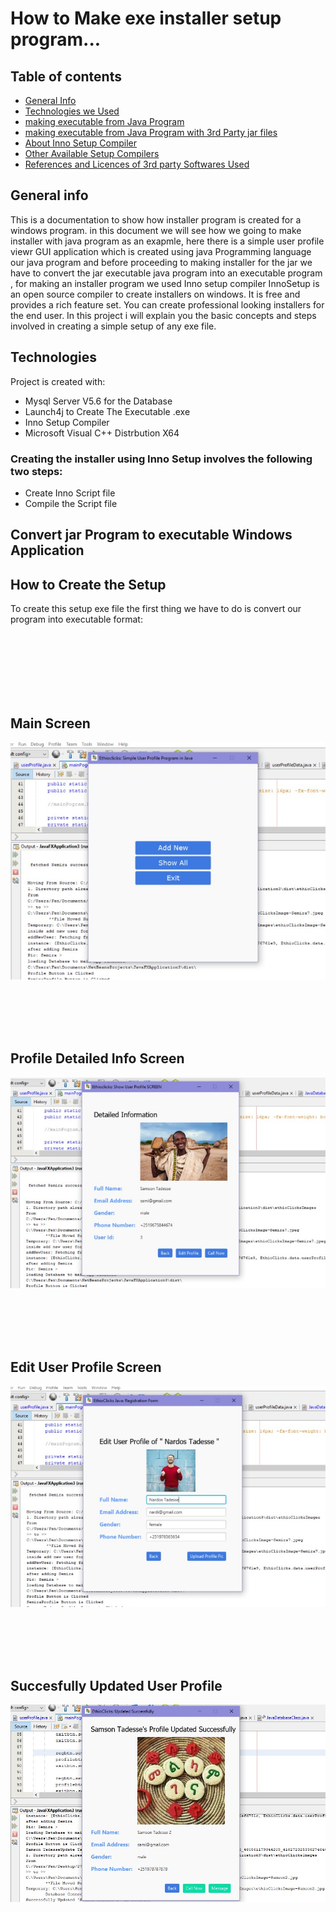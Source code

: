 # How to Make exe installer setup program...
## 
## Table of contents
* [General Info](#general-info)
* [Technologies we Used](#technologies)
* [making executable from Java Program](#convert-jar-program-to-executable-windows-application)
* [making executable from Java Program with 3rd Party jar files](#make-executable-from-java-program-that-includes-external-libraries)
* [About Inno Setup Compiler](#setup)
* [Other Available Setup Compilers](#setup)
* [References and Licences of 3rd party Softwares Used](#reference)

## General info
This is a documentation to show how installer program is created for a windows program. in this document we will see how we going to make installer with java program as an exapmle, here there is a simple user profile viewr GUI application which is created using java Programming language our java program and before proceeding to making installer for the jar we have to convert the jar executable java program into an executable program , for making an installer program we used Inno setup compiler InnoSetup is an open source compiler to create installers on windows. It is free and provides a rich feature set. You can create professional looking installers for the end user. In this project i will explain you the basic concepts and steps involved in creating a simple setup of any exe file.

## Technologies
Project is created with:
* Mysql Server V5.6  for the Database
* Launch4j to Create The Executable .exe 
* Inno Setup Compiler
* Microsoft Visual C++ Distrbution X64
	
	
### Creating the installer using Inno Setup involves the following two steps:
* Create Inno Script file
* Compile the Script file

## Convert jar Program to executable Windows Application


## How to Create the Setup
To create this setup exe file the first thing we have to do is convert our program into executable format:

<br />
<br />
<br />
<br />
<br />
<br />

## Main Screen
![User Profile](images/app-starting-ui.jpeg)

<br />
<br />
<br />
<br />

## Profile Detailed Info Screen
![Profile Detail](images/user-detail-info.jpeg)

<br />
<br />
<br />
<br />

## Edit User Profile Screen
![Edit Profile](images/edit-ui.jpeg)

<br />
<br />
<br />
<br />

## Succesfully Updated User  Profile
![Updated Profile](images/updated.jpeg)
